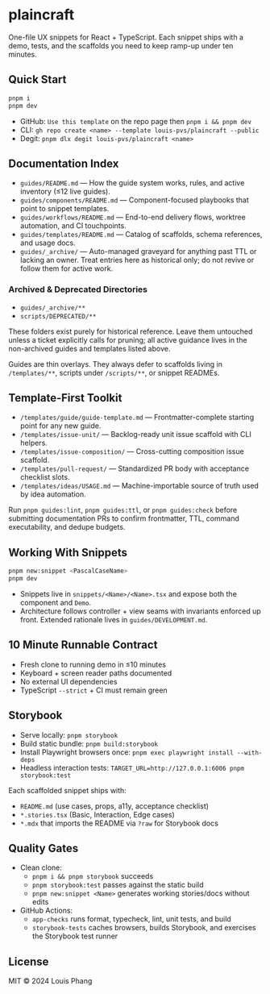 # plaincraft

One-file UX snippets for React + TypeScript. Each snippet ships with a demo, tests, and the scaffolds you need to keep ramp-up under ten minutes.

## Quick Start

```bash
pnpm i
pnpm dev
```

- GitHub: `Use this template` on the repo page then `pnpm i && pnpm dev`
- CLI: `gh repo create <name> --template louis-pvs/plaincraft --public`
- Degit: `pnpm dlx degit louis-pvs/plaincraft <name>`

## Documentation Index

- `guides/README.md` — How the guide system works, rules, and active inventory (≤12 live guides).
- `guides/components/README.md` — Component-focused playbooks that point to snippet templates.
- `guides/workflows/README.md` — End-to-end delivery flows, worktree automation, and CI touchpoints.
- `guides/templates/README.md` — Catalog of scaffolds, schema references, and usage docs.
- `guides/_archive/` — Auto-managed graveyard for anything past TTL or lacking an owner. Treat entries here as historical only; do not revive or follow them for active work.

### Archived & Deprecated Directories

- `guides/_archive/**`
- `scripts/DEPRECATED/**`

These folders exist purely for historical reference. Leave them untouched unless a ticket explicitly calls for pruning; all active guidance lives in the non-archived guides and templates listed above.

Guides are thin overlays. They always defer to scaffolds living in `/templates/**`, scripts under `/scripts/**`, or snippet READMEs.

## Template-First Toolkit

- `/templates/guide/guide-template.md` — Frontmatter-complete starting point for any new guide.
- `/templates/issue-unit/` — Backlog-ready unit issue scaffold with CLI helpers.
- `/templates/issue-composition/` — Cross-cutting composition issue scaffold.
- `/templates/pull-request/` — Standardized PR body with acceptance checklist slots.
- `/templates/ideas/USAGE.md` — Machine-importable source of truth used by idea automation.

Run `pnpm guides:lint`, `pnpm guides:ttl`, or `pnpm guides:check` before submitting documentation PRs to confirm frontmatter, TTL, command executability, and dedupe budgets.

## Working With Snippets

```bash
pnpm new:snippet <PascalCaseName>
pnpm dev
```

- Snippets live in `snippets/<Name>/<Name>.tsx` and expose both the component and `Demo`.
- Architecture follows controller + view seams with invariants enforced up front. Extended rationale lives in `guides/DEVELOPMENT.md`.

## 10 Minute Runnable Contract

- Fresh clone to running demo in ≤10 minutes
- Keyboard + screen reader paths documented
- No external UI dependencies
- TypeScript `--strict` + CI must remain green

## Storybook

- Serve locally: `pnpm storybook`
- Build static bundle: `pnpm build:storybook`
- Install Playwright browsers once: `pnpm exec playwright install --with-deps`
- Headless interaction tests: `TARGET_URL=http://127.0.0.1:6006 pnpm storybook:test`

Each scaffolded snippet ships with:

- `README.md` (use cases, props, a11y, acceptance checklist)
- `*.stories.tsx` (Basic, Interaction, Edge cases)
- `*.mdx` that imports the README via `?raw` for Storybook docs

## Quality Gates

- Clean clone:
  - `pnpm i && pnpm storybook` succeeds
  - `pnpm storybook:test` passes against the static build
  - `pnpm new:snippet <Name>` generates working stories/docs without edits
- GitHub Actions:
  - `app-checks` runs format, typecheck, lint, unit tests, and build
  - `storybook-tests` caches browsers, builds Storybook, and exercises the Storybook test runner

## License

MIT © 2024 Louis Phang
